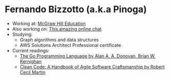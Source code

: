 # Fernando Bizzotto (a.k.a Pinoga) 


- Working at: [McGraw Hill Education](https://www.mheducation.com/)
- Also working on: [This amazing online chat](https://github.com/Pinoga/tradingchat)
- Studying: 
    - Graph algorithms and data structures
    - AWS Solutions Architect Professional certificate
- Current readings: 
    - [The Go Programming Language by Alan A. A. Donovan, Brian W. Kernighan](https://www.amazon.com.br/Go-Programming-Language-Brian-Kernighan/dp/0134190440)
    - [Clean Code: A Handbook of Agile Software Craftsmanship by Robert Cecil Martin](https://www.amazon.com.br/Clean-Code-Handbook-Software-Craftsmanship/dp/0132350882)
